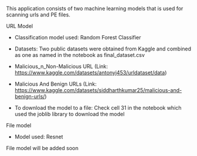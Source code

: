 This application consists of two machine learning models that is used for scanning urls and PE files.

URL Model

- Classification model used: Random Forest Classifier

- Datasets: Two public datasets were obtained from Kaggle and combined as one as named in the notebook as final_dataset.csv
- Malicious_n_Non-Malicious URL (Link: https://www.kaggle.com/datasets/antonyj453/urldataset/data)
- Malicious And Benign URLs (Link: https://www.kaggle.com/datasets/siddharthkumar25/malicious-and-benign-urls/)
          
- To download the model to a file: Check cell 31 in the notebook which used the joblib library to download the model 

File model

- Model used: Resnet

File model will be added soon
